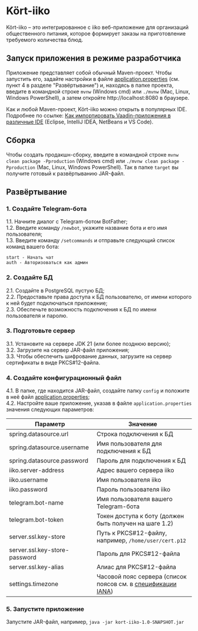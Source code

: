 # Kört-iiko

Kört-iiko &ndash; это интегрированное с iiko веб-приложение для организаций общественного питания, 
которое формирует заказы на приготовление требуемого количества блюд.

## Запуск приложения в режиме разработчика

Приложение представляет собой обычный Maven-проект. Чтобы запустить его, 
задайте настройки в файле [application.properties](src/main/resources/application.properties) 
(см. пункт 4 в разделе "Развёртывание")
и, находясь в папке проекта, введите в командной строке `mvnw` (Windows cmd) или `./mvnw` (Mac, Linux, Windows PowerShell), 
а затем откройте http://localhost:8080 в браузере.

Как и любой Maven-проект, Kört-iiko можно открыть в популярных IDE. 
Подробнее по ссылке: [Как импортировать Vaadin-приложения в различные IDE](https://vaadin.com/docs/latest/guide/step-by-step/importing) (Eclipse, IntelliJ IDEA, NetBeans и VS Code).

## Сборка

Чтобы создать продакшн-сборку, введите в командной строке `mvnw clean package -Pproduction` (Windows cmd)
или `./mvnw clean package -Pproduction` (Mac, Linux, Windows PowerShell).
Так в папке `target` вы получите готовый к развёртыванию JAR-файл.

## Развёртывание
### 1. Создайте Telegram-бота
1.1. Начните диалог с Telegram-ботом BotFather;\
1.2. Введите команду `/newbot`, укажите название бота и его имя пользователя;\
1.3. Введите команду `/setcommands` и отправьте следующий список команд вашего бота:
```text
start - Начать чат
auth - Авторизоваться как админ
```

### 2. Создайте БД
2.1. Создайте в PostgreSQL пустую БД;\
2.2. Предоставьте права доступа к БД пользователю, от имени которого к ней будет подключаться приложение;\
2.3. Обеспечьте возможность подключения к БД по имени пользователя и паролю.

### 3. Подготовьте сервер
3.1. Установите на сервере JDK 21 (или более позднюю версию);\
3.2. Загрузите на сервер JAR-файл приложения;\
3.3. Чтобы обеспечить шифрование данных, загрузите на сервер сертификаты в виде PKCS#12-файла.

### 4. Создайте конфигурационный файл
4.1. В папке, где находится JAR-файл, создайте папку `config` 
и положите в неё файл [application.properties](src/main/resources/application.properties);\
4.2. Настройте ваше приложение, указав в файле `application.properties` значения следующих параметров:

| Параметр                      | Значение                                                                                        |
|-------------------------------|-------------------------------------------------------------------------------------------------|
| spring.datasource.url         | Строка подключения к БД                                                                         |
| spring.datasource.username    | Имя пользователя для подключения к БД                                                           |
| spring.datasource.password    | Пароль для подключения к БД                                                                     |
| iiko.server-address           | Адрес вашего сервера iiko                                                                       |
| iiko.username                 | Имя пользователя iiko                                                                           |
| iiko.password                 | Пароль пользователя iiko                                                                        |
| telegram.bot-name             | Имя пользователя вашего Telegram-бота                                                           |
| telegram.bot-token            | Токен доступа к боту (должен быть получен на шаге 1.2)                                          |
| server.ssl.key-store          | Путь к PKCS#12-файлу, например, `/home/user/cert.p12`                                           |
| server.ssl.key-store-password | Пароль для PKCS#12-файла                                                                        |
| server.ssl.key-alias          | Алиас для PKCS#12-файла                                                                         |
| settings.timezone             | Часовой пояс сервера (список поясов см. в [спецификации IANA](https://www.iana.org/time-zones)) |


### 5. Запустите приложение
Запустите JAR-файл, например, `java -jar kort-iiko-1.0-SNAPSHOT.jar`
